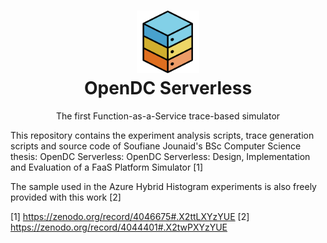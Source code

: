 <h1 align="center">
  <a href="http://opendc.org/">
    <img src="serverless-simulator/misc/artwork/logo.png" width="100" alt="OpenDC">
  </a>
  <br>
  OpenDC Serverless
</h1>
<p align="center">
The first Function-as-a-Service trace-based simulator
</p>

This repository contains the experiment analysis scripts, trace generation scripts and source code of Soufiane Jounaid's BSc Computer Science thesis: OpenDC Serverless: OpenDC Serverless: Design, Implementation and Evaluation of a FaaS Platform Simulator [1]

The sample used in the Azure Hybrid Histogram experiments is also freely provided with this work [2] 


[1] https://zenodo.org/record/4046675#.X2ttLXYzYUE
[2] https://zenodo.org/record/4044401#.X2twPXYzYUE
